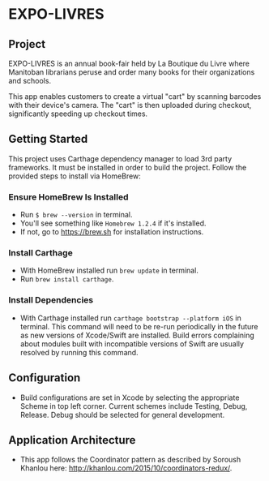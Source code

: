 # EXPO-LIVRES

## Project
EXPO-LIVRES is an annual book-fair held by La Boutique du Livre where Manitoban librarians peruse and order many books for their organizations and schools.

This app enables customers to create a virtual "cart" by scanning barcodes with their device's camera. The "cart" is then uploaded during checkout, significantly speeding up checkout times.

## Getting Started

This project uses Carthage dependency manager to load 3rd party frameworks. It must be installed in order to build the project. Follow the provided steps to install via HomeBrew:

### Ensure HomeBrew Is Installed
- Run `$ brew --version` in terminal.
- You'll see something like `Homebrew 1.2.4` if it's installed.
- If not, go to https://brew.sh for installation instructions.

### Install Carthage
- With HomeBrew installed run `brew update` in terminal.
- Run `brew install carthage`.

### Install Dependencies
- With Carthage installed run `carthage bootstrap --platform iOS` in terminal. This command will need to be re-run periodically in the future as new versions of Xcode/Swift are installed. Build errors complaining about modules built with incompatible versions of Swift are usually resolved by running this command.

## Configuration
- Build configurations are set in Xcode by selecting the appropriate Scheme in top left corner. Current schemes include Testing, Debug, Release. Debug should be selected for general development.

## Application Architecture
- This app follows the Coordinator pattern as described by Soroush Khanlou here: http://khanlou.com/2015/10/coordinators-redux/.
